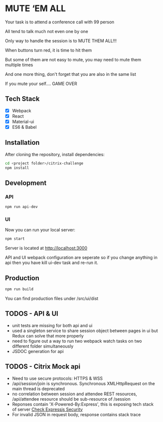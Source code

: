 # MUTE ‘EM ALL
Your task is to attend a conference call with 99 person

All tend to talk much not even one by one

Only way to handle the session is to MUTE THEM ALL!!!

When buttons turn red, it is time to hit them

But some of them are not easy to mute, you may need to mute them multiple times

And one more thing, don't forget that you are also in the same list

If you mute your self.... GAME OVER

## Tech Stack
- [x] Webpack
- [x] React
- [x] Material-ui
- [x] ES6 & Babel

## Installation
After cloning the repository, install dependencies:

```sh
cd <project folder>/citrix-challenge
npm install
```

## Development
### API

```sh
npm run api-dev
```

### UI
Now you can run your local server:

```sh
npm start
```

Server is located at [http://localhost:3000](http://localhost:3000)

API and UI webpack configuration are seperate so if you change anything in api then you have kill ui-dev task and re-run it.

## Production

```sh
npm run build
```

You can find production files under /src/ui/dist

## TODOS - API & UI

* unit tests are missing for both api and ui
* used a singleton service to share session object between pages in ui
  but Redux can solve that more properly
* need to figure out a way to run two webpack watch tasks on two different folder simultaneously
* JSDOC generation for api

## TODOS - Citrix Mock api

* Need to use secure protocols: HTTPS & WSS
* /api/session/join is synchronous. Synchronous XMLHttpRequest on the main thread is deprecated
* no correlation between session and attendee REST resources, /api/attendee resource should be sub-resource of /session
* Reponses contain 'X-Powered-By:Express', this is exposing tech stack of server [Check Expressjs Security](http://expressjs.com/en/advanced/best-practice-security.html)
* For invalid JSON in request body, response contains stack trace
